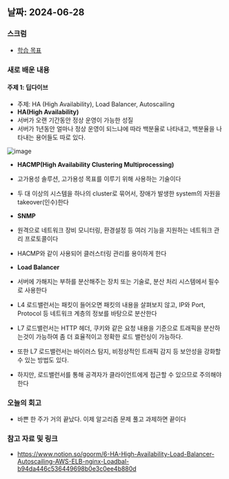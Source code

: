 ## 날짜: 2024-06-28

### 스크럼
- [학습 목표](https://www.notion.so/goorm/6-28-0dcef75d94b54dabaab8f6dae20c05c3)

### 새로 배운 내용
#### 주제 1: 딥다이브
- 주제: HA (High Availability), Load Balancer, Autoscailing
- **HA(High Availability)**
- 서버가 오랜 기간동안 정상 운영이 가능한 성질
- 서버가 1년동안 얼마나 정상 운영이 되느냐에 따라 백분율로 나타내고, 백분율을 나타내는 용어들도 따로 있다.

![image](https://github.com/Lcrescent3es/jade.choe-til/assets/112841705/a9a5b8a8-922f-455d-b493-b0c83b52b5d6)
- **HACMP(High Availability Clustering Multiprocessing)**
- 고가용성 솔루션, 고가용성 목표를 이루기 위해 사용하는 기술이다
- 두 대 이상의 시스템을 하나의 cluster로 묶어서, 장애가 발생한 system의 자원을 takeover(인수)한다
- **SNMP**
- 원격으로 네트워크 장비 모니터링, 환경설정 등 여러 기능을 지원하는 네트워크 관리 프로토콜이다
- HACMP와 같이 사용되어 클러스터링 관리를 용이하게 한다

- **Load Balancer**
- 서버에 가해지는 부하를 분산해주는 장치 또는 기술로, 분산 처리 시스템에서 필수로 사용한다
- L4 로드밸런서는 패킷이 들어오면 패킷의 내용을 살펴보지 않고, IP와 Port, Protocol 등 네트워크 계층의 정보를 바탕으로 분산한다
- L7 로드밸런서는 HTTP 헤더, 쿠키와 같은 요청 내용을 기준으로 트래픽을 분산하는것이 가능하여 좀 더 효율적이고 정확한 로드 밸런싱이 가능하다.
- 또한 L7 로드밸런서는 바이러스 탐지, 비정상적인 트래픽 감지 등 보안성을 강화할 수 있는 방법도 있다.
- 하지만, 로드밸런서를 통해 공격자가 클라이언트에게 접근할 수 있으므로 주의해야한다



### 오늘의 회고
- 바쁜 한 주가 거의 끝났다. 이제 알고리즘 문제 풀고 과제하면 끝이다

### 참고 자료 및 링크
- https://www.notion.so/goorm/6-HA-High-Availability-Load-Balancer-Autoscailing-AWS-ELB-nginx-Loadbal-b94da446c536449698b0e3c0ee4b880d

